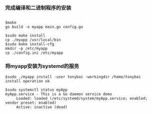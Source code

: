 ### 完成编译和二进制程序的安装
```shell script

$make 
go build -o myapp main.go config.go

$sudo make install
cp ./myapp /usr/local/bin
$sudo make install-cfg
mkdir -p /etc/myapp
cp ./config.ini /etc/myapp
```

### 将myapp安装为systemd的服务

```shell script
$sudo ./myapp install -user tonybai -workingdir /home/tonybai
install operation ok

$sudo systemctl status myApp
myApp.service - This is a Go daemon service demo
     Loaded: loaded (/etc/systemd/system/myApp.service; enabled; vendor preset: enabled)
     Active: inactive (dead)

```